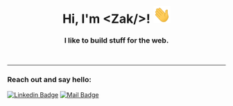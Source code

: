 <h1 align="center">Hi, I'm &lt;Zak/&gt;! <img src="https://raw.githubusercontent.com/ABSphreak/ABSphreak/master/gifs/Hi.gif" width="40" height="40" /></h1>
<h3 align="center">I like to build stuff for the web.</h3>
<br>
<!-- I recently graduated from the web development bootcamp at Lighthouse Labs, but I have been a self-taught developer for almost 2 years. -->

<!-- - 🔭 I have a background in ecommerce, sales and web development.
- 🌱 I’m currently learning web3, GraphQL and Ruby.
- 👯 I’m looking to collaborate on any modern stack used in fullstack web development -->
<!-- - 💼 Got a job opening? Get in touch with me! -->

<!-- --- -->

<!-- <h3 align="center"> Stack, Languages and Tools <h3>

<div align="center" width="50px">
   <img src='https://github.com/devicons/devicon/blob/master/icons/javascript/javascript-original.svg' width='50'/>
   <img src='https://github.com/devicons/devicon/blob/master/icons/react/react-original.svg' width='50'/>
   <img src='https://github.com/devicons/devicon/blob/master/icons/nodejs/nodejs-original.svg' width='50'/>
   <img src='https://github.com/devicons/devicon/blob/master/icons/html5/html5-original.svg' width='50'/>
   <img src='https://github.com/devicons/devicon/blob/master/icons/css3/css3-original.svg' width='50'/>
   <img src="https://github.com/raghavk16/raghavk16/blob/master/octo.gif" width="50">
   <img src='https://github.com/devicons/devicon/blob/master/icons/jquery/jquery-plain.svg' width='50'/>
   <img src='https://github.com/devicons/devicon/blob/master/icons/ruby/ruby-plain.svg' width='50'/>
   <img src='https://github.com/devicons/devicon/blob/master/icons/postgresql/postgresql-original.svg' width='50'/>
   <img src='https://github.com/devicons/devicon/blob/master/icons/express/express-original.svg' width='50'/>
</div> -->

---

### Reach out and say hello:

[![Linkedin Badge](https://img.shields.io/badge/-Zakaria_Warsame-0e76a8?style=flat&labelColor=0e76a8&logo=linkedin&logoColor=white)](https://www.linkedin.com/in/zakariawarsame/)
[![Mail Badge](https://img.shields.io/badge/-Zakaria_Warsame-c0392b?style=flat&labelColor=c0392b&logo=gmail&logoColor=white)](mailto:zakaria.warsamee@gmail.com)

<!--
**zakwarsame/zakwarsame** is a ✨ _special_ ✨ repository because its `README.md` (this file) appears on your GitHub profile.

Here are some ideas to get you started:

- 🔭 I’m currently working on ...
- 🌱 I’m currently learning ...
- 👯 I’m looking to collaborate on ...
- 🤔 I’m looking for help with ...
- 💬 Ask me about ...
- 📫 How to reach me: ...
- 😄 Pronouns: ...
- ⚡ Fun fact: ...
-->
